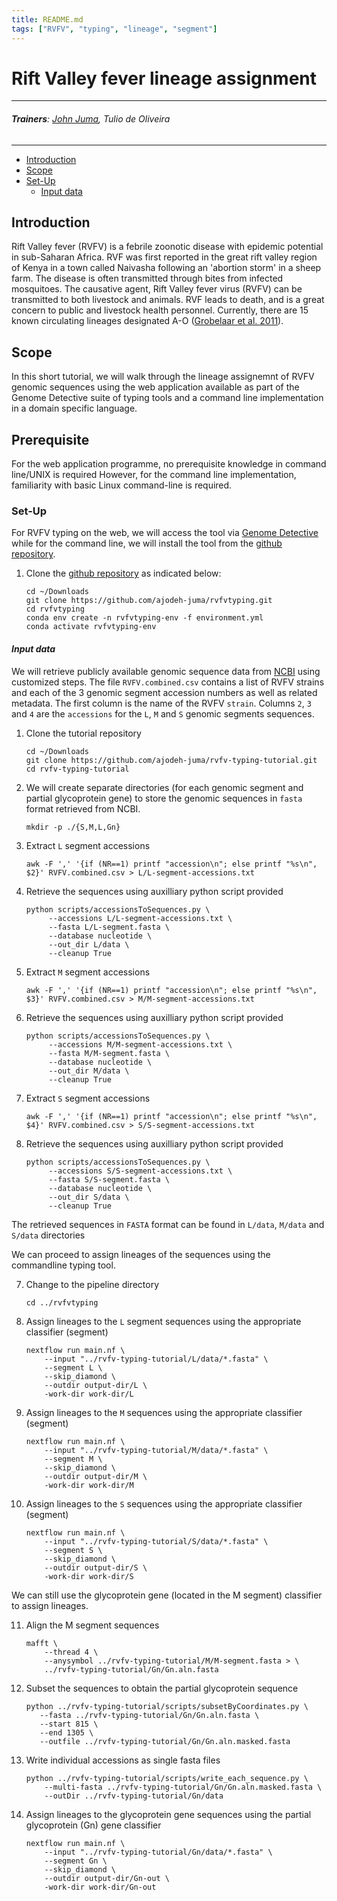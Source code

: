 ```yaml
---
title: README.md
tags: ["RVFV", "typing", "lineage", "segment"]
---
```

# **Rift Valley fever lineage assignment**
---
###### ***Trainers***: [John Juma](https://github.com/ajodeh-juma), Tulio de Oliveira
---

- [Introduction](#introduction)
- [Scope](#scope)
- [Set-Up](#setup)
    - [Input data](#input-data)


## Introduction
Rift Valley fever (RVFV) is a febrile zoonotic disease with epidemic potential in sub-Saharan Africa.
RVF was first reported in the great rift valley region of Kenya in a town called Naivasha following 
an 'abortion storm' in a sheep farm.
The disease is often transmitted through bites from infected mosquitoes. The causative agent, Rift 
Valley fever virus (RVFV) can be transmitted to both livestock and animals. RVF leads to death, and is
a great concern to public and livestock health personnel. Currently, there are 15 known circulating lineages designated
A-O ([Grobelaar et al. 2011](https://www.ncbi.nlm.nih.gov/pmc/articles/PMC3311189/)).

## Scope
In this short tutorial, we will walk through the lineage assignemnt of RVFV genomic sequences using
the web application available as part of the Genome Detective suite of typing tools 
and a command line implementation in a domain specific language.


## Prerequisite

For the web application programme, no prerequisite knowledge in command line/UNIX is required
However, for the command line implementation, familiarity with basic Linux command-line is required.


### Set-Up
For RVFV typing on the web, we will access the tool via [Genome Detective](https://www.genomedetective.com/app/typingtool/rvfv/)
while for the command line, we will install the tool from the [github repository](https://github.com/ajodeh-juma/rvfvtyping).

1. Clone the [github repository](https://github.com/ajodeh-juma/rvfvtyping) as indicated below:
   ```
   cd ~/Downloads
   git clone https://github.com/ajodeh-juma/rvfvtyping.git
   cd rvfvtyping
   conda env create -n rvfvtyping-env -f environment.yml
   conda activate rvfvtyping-env
   ```


#### ***Input data***
We will retrieve publicly available genomic sequence data from [NCBI](https://www.ncbi.nlm.nih.gov/) using customized
steps. The file `RVFV.combined.csv` contains a list of RVFV strains and each of the 3 genomic segment
accession numbers as well as related metadata. The first column is the name of the RVFV `strain`. Columns `2`, `3` and `4` 
are the `accessions` for the `L`, `M` and `S` genomic segments sequences.


1. Clone the tutorial repository
   ```
   cd ~/Downloads
   git clone https://github.com/ajodeh-juma/rvfv-typing-tutorial.git
   cd rvfv-typing-tutorial
   ```
   
2. We will create separate directories (for each genomic segment and partial glycoprotein gene) to store the genomic sequences in `fasta` format retrieved from NCBI.

    ```
    mkdir -p ./{S,M,L,Gn}
    ```

3. Extract `L` segment accessions
   ```
   awk -F ',' '{if (NR==1) printf "accession\n"; else printf "%s\n", $2}' RVFV.combined.csv > L/L-segment-accessions.txt
   ```


4. Retrieve the sequences using auxilliary python script provided 
   ```
   python scripts/accessionsToSequences.py \
        --accessions L/L-segment-accessions.txt \
        --fasta L/L-segment.fasta \
        --database nucleotide \
        --out_dir L/data \
        --cleanup True
   ```


5. Extract `M` segment accessions
   ```
   awk -F ',' '{if (NR==1) printf "accession\n"; else printf "%s\n", $3}' RVFV.combined.csv > M/M-segment-accessions.txt
   ```


6. Retrieve the sequences using auxilliary python script provided 
   ```
   python scripts/accessionsToSequences.py \
        --accessions M/M-segment-accessions.txt \
        --fasta M/M-segment.fasta \
        --database nucleotide \
        --out_dir M/data \
        --cleanup True
   ```


5. Extract `S` segment accessions
   ```
   awk -F ',' '{if (NR==1) printf "accession\n"; else printf "%s\n", $4}' RVFV.combined.csv > S/S-segment-accessions.txt
   ```


6. Retrieve the sequences using auxilliary python script provided 
   ```
   python scripts/accessionsToSequences.py \
        --accessions S/S-segment-accessions.txt \
        --fasta S/S-segment.fasta \
        --database nucleotide \
        --out_dir S/data \
        --cleanup True
   ```
   
The retrieved sequences in `FASTA` format can be found in `L/data`, `M/data` and `S/data` directories

We can proceed to assign lineages of the sequences using the commandline typing tool.

7. Change to the pipeline directory
   ```
   cd ../rvfvtyping
   ```

8. Assign lineages to the `L` segment sequences using the appropriate classifier (segment)

    ```
    nextflow run main.nf \
        --input "../rvfv-typing-tutorial/L/data/*.fasta" \
        --segment L \
        --skip_diamond \
        --outdir output-dir/L \
        -work-dir work-dir/L
    ```
   
9. Assign lineages to the `M` sequences using the appropriate classifier (segment)

    ```
    nextflow run main.nf \
        --input "../rvfv-typing-tutorial/M/data/*.fasta" \
        --segment M \
        --skip_diamond \
        --outdir output-dir/M \
        -work-dir work-dir/M
    ```
   
10. Assign lineages to the `S` sequences using the appropriate classifier (segment)

    ```
    nextflow run main.nf \
        --input "../rvfv-typing-tutorial/S/data/*.fasta" \
        --segment S \
        --skip_diamond \
        --outdir output-dir/S \
        -work-dir work-dir/S
    ```
    
    
We can still use the glycoprotein gene (located in the M segment) classifier to assign lineages.

11. Align the M segment sequences

    ```
    mafft \
        --thread 4 \
        --anysymbol ../rvfv-typing-tutorial/M/M-segment.fasta > \
        ../rvfv-typing-tutorial/Gn/Gn.aln.fasta
    ```

12. Subset the sequences to obtain the partial glycoprotein sequence

    ```
    python ../rvfv-typing-tutorial/scripts/subsetByCoordinates.py \
       --fasta ../rvfv-typing-tutorial/Gn/Gn.aln.fasta \
       --start 815 \
       --end 1305 \
       --outfile ../rvfv-typing-tutorial/Gn/Gn.aln.masked.fasta
    ```
  
13. Write individual accessions as single fasta files

    ```
    python ../rvfv-typing-tutorial/scripts/write_each_sequence.py \
        --multi-fasta ../rvfv-typing-tutorial/Gn/Gn.aln.masked.fasta \
        --outDir ../rvfv-typing-tutorial/Gn/data
    ```


14. Assign lineages to the glycoprotein gene sequences using the partial glycoprotein (Gn) gene classifier

    ```
    nextflow run main.nf \
        --input "../rvfv-typing-tutorial/Gn/data/*.fasta" \
        --segment Gn \
        --skip_diamond \
        --outdir output-dir/Gn-out \
        -work-dir work-dir/Gn-out
    ```

